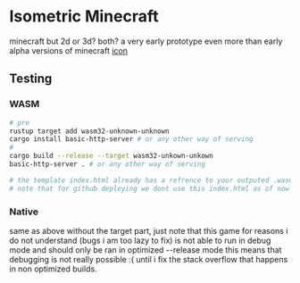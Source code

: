 # Isometric Minecraft
minecraft but 2d or 3d? both?
a very early prototype even more than early alpha versions of minecraft
[icon](https://cdn.discordapp.com/attachments/695874384899866692/1287155653965647882/1BD8BFC2-BE65-45C7-ADB7-D3D776EC4D49.png?ex=66f0849e&is=66ef331e&hm=5a9c79d3ed398c77bc693d4ab8a1eb037f815f8811ee58f45ab9066d65552bc4&)
## Testing 
### WASM
```sh
# pre
rustup target add wasm32-unknown-unknown
cargo install basic-http-server # or any other way of serving
#
cargo build --release --target wasm32-unkown-unkown
basic-http-server . # or any other way of serving

# the template index.html already has a refrence to your outputed .wasm file
# note that for github deploying we dont use this index.html as of now
```
### Native
same as above without the target part, just note that this game for reasons i do not understand (bugs i am too lazy to fix) is not able to run in debug mode and should only be ran in optimized --release mode this means that debugging is not really possible :( until i fix the stack overflow that happens in non optimized builds.
